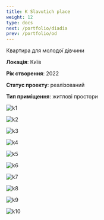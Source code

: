 ```yaml
---
title: K Slavutich place
weight: 12
type: docs
next: /portfolio/diadia
prev: /portfolio/od
---
```

Квартира для молодої дівчини

**Локація**: Київ

**Рік створення**: 2022

**Статус проекту**: реалізований

**Тип приміщення**: житлові простори

![k1](k1.jpg)

![k2](k2.jpg)

![k3](k3.jpg)

![k4](k4.jpg)

![k5](k5.jpg)

![k6](k6.jpg)

![k7](k7.jpg)

![k8](k8.jpg)

![k9](k9.jpg)

![k10](k10.jpg)